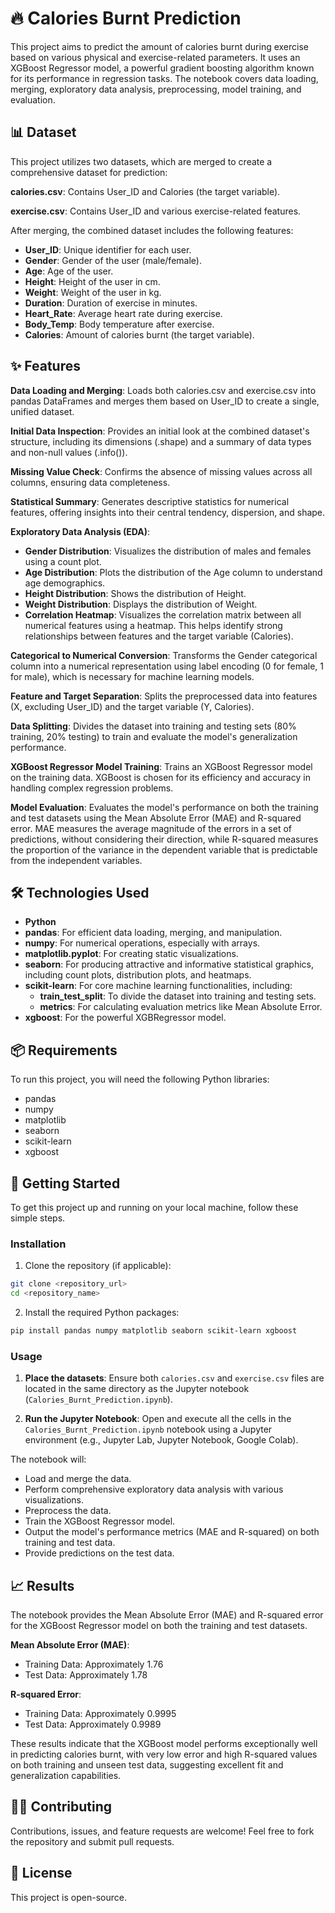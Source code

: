 # 🔥 Calories Burnt Prediction

This project aims to predict the amount of calories burnt during exercise based on various physical and exercise-related parameters. It uses an XGBoost Regressor model, a powerful gradient boosting algorithm known for its performance in regression tasks. The notebook covers data loading, merging, exploratory data analysis, preprocessing, model training, and evaluation.

## 📊 Dataset

This project utilizes two datasets, which are merged to create a comprehensive dataset for prediction:

**calories.csv**: Contains User_ID and Calories (the target variable).

**exercise.csv**: Contains User_ID and various exercise-related features.

After merging, the combined dataset includes the following features:

- **User_ID**: Unique identifier for each user.
- **Gender**: Gender of the user (male/female).
- **Age**: Age of the user.
- **Height**: Height of the user in cm.
- **Weight**: Weight of the user in kg.
- **Duration**: Duration of exercise in minutes.
- **Heart_Rate**: Average heart rate during exercise.
- **Body_Temp**: Body temperature after exercise.
- **Calories**: Amount of calories burnt (the target variable).

## ✨ Features

**Data Loading and Merging**: Loads both calories.csv and exercise.csv into pandas DataFrames and merges them based on User_ID to create a single, unified dataset.

**Initial Data Inspection**: Provides an initial look at the combined dataset's structure, including its dimensions (.shape) and a summary of data types and non-null values (.info()).

**Missing Value Check**: Confirms the absence of missing values across all columns, ensuring data completeness.

**Statistical Summary**: Generates descriptive statistics for numerical features, offering insights into their central tendency, dispersion, and shape.

**Exploratory Data Analysis (EDA)**:
- **Gender Distribution**: Visualizes the distribution of males and females using a count plot.
- **Age Distribution**: Plots the distribution of the Age column to understand age demographics.
- **Height Distribution**: Shows the distribution of Height.
- **Weight Distribution**: Displays the distribution of Weight.
- **Correlation Heatmap**: Visualizes the correlation matrix between all numerical features using a heatmap. This helps identify strong relationships between features and the target variable (Calories).

**Categorical to Numerical Conversion**: Transforms the Gender categorical column into a numerical representation using label encoding (0 for female, 1 for male), which is necessary for machine learning models.

**Feature and Target Separation**: Splits the preprocessed data into features (X, excluding User_ID) and the target variable (Y, Calories).

**Data Splitting**: Divides the dataset into training and testing sets (80% training, 20% testing) to train and evaluate the model's generalization performance.

**XGBoost Regressor Model Training**: Trains an XGBoost Regressor model on the training data. XGBoost is chosen for its efficiency and accuracy in handling complex regression problems.

**Model Evaluation**: Evaluates the model's performance on both the training and test datasets using the Mean Absolute Error (MAE) and R-squared error. MAE measures the average magnitude of the errors in a set of predictions, without considering their direction, while R-squared measures the proportion of the variance in the dependent variable that is predictable from the independent variables.

## 🛠️ Technologies Used

- **Python**
- **pandas**: For efficient data loading, merging, and manipulation.
- **numpy**: For numerical operations, especially with arrays.
- **matplotlib.pyplot**: For creating static visualizations.
- **seaborn**: For producing attractive and informative statistical graphics, including count plots, distribution plots, and heatmaps.
- **scikit-learn**: For core machine learning functionalities, including:
  - **train_test_split**: To divide the dataset into training and testing sets.
  - **metrics**: For calculating evaluation metrics like Mean Absolute Error.
- **xgboost**: For the powerful XGBRegressor model.

## 📦 Requirements

To run this project, you will need the following Python libraries:

- pandas
- numpy
- matplotlib
- seaborn
- scikit-learn
- xgboost

## 🚀 Getting Started

To get this project up and running on your local machine, follow these simple steps.

### Installation

1. Clone the repository (if applicable):
```bash
git clone <repository_url>
cd <repository_name>
```

2. Install the required Python packages:
```bash
pip install pandas numpy matplotlib seaborn scikit-learn xgboost
```

### Usage

1. **Place the datasets**: Ensure both `calories.csv` and `exercise.csv` files are located in the same directory as the Jupyter notebook (`Calories_Burnt_Prediction.ipynb`).

2. **Run the Jupyter Notebook**: Open and execute all the cells in the `Calories_Burnt_Prediction.ipynb` notebook using a Jupyter environment (e.g., Jupyter Lab, Jupyter Notebook, Google Colab).

The notebook will:
- Load and merge the data.
- Perform comprehensive exploratory data analysis with various visualizations.
- Preprocess the data.
- Train the XGBoost Regressor model.
- Output the model's performance metrics (MAE and R-squared) on both training and test data.
- Provide predictions on the test data.

## 📈 Results

The notebook provides the Mean Absolute Error (MAE) and R-squared error for the XGBoost Regressor model on both the training and test datasets.

**Mean Absolute Error (MAE)**:
- Training Data: Approximately 1.76
- Test Data: Approximately 1.78

**R-squared Error**:
- Training Data: Approximately 0.9995
- Test Data: Approximately 0.9989

These results indicate that the XGBoost model performs exceptionally well in predicting calories burnt, with very low error and high R-squared values on both training and unseen test data, suggesting excellent fit and generalization capabilities.

## 🧑‍💻 Contributing

Contributions, issues, and feature requests are welcome! Feel free to fork the repository and submit pull requests.

## 📄 License

This project is open-source.
